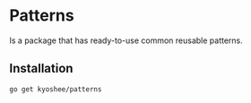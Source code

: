 # Patterns

Is a package that has ready-to-use common reusable patterns.

## Installation

```shell
go get kyoshee/patterns
```